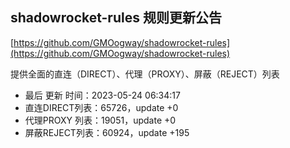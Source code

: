 ## shadowrocket-rules 规则更新公告

[https://github.com/GMOogway/shadowrocket-rules](https://github.com/GMOogway/shadowrocket-rules)

提供全面的直连（DIRECT）、代理（PROXY）、屏蔽（REJECT）列表
- 最后 更新 时间：2023-05-24 06:34:17
- 直连DIRECT列表：65726，update +0
- 代理PROXY 列表：19051，update +0
- 屏蔽REJECT列表：60924，update +195